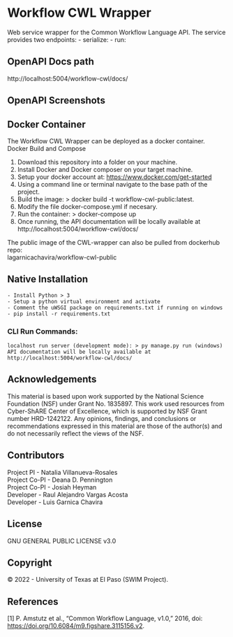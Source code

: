 # Workflow CWL Wrapper
Web service wrapper for the Common Workflow Language API. 
The service provides two endpoints:
    - serialize: 
    - run: 

## OpenAPI Docs path
http://localhost:5004/workflow-cwl/docs/

## OpenAPI Screenshots


## Docker Container

The Workflow CWL Wrapper can be deployed as a docker container.
Docker Build and Compose

1) Download this repository into a folder on your machine.
2) Install Docker and Docker composer on your target machine.
3) Setup your docker account at: https://www.docker.com/get-started
4) Using a command line or terminal navigate to the base path of the project.
5) Build the image: > docker build -t workflow-cwl-public:latest.
6) Modify the file docker-compose.yml if necesary.
6) Run the container: > docker-compose up
7) Once running, the API documentation will be locally available at http://localhost:5004/workflow-cwl/docs/


The public image of the CWL-wrapper can also be pulled from dockerhub repo:  
lagarnicachavira/workflow-cwl-public

## Native Installation
    - Install Python > 3
    - Setup a python virtual environment and activate  
    - Comment the uWSGI package on requirements.txt if running on windows
    - pip install -r requirements.txt

### CLI Run Commands:
    localhost run server (development mode): > py manage.py run (windows)   
    API documentation will be locally available at http://localhost:5004/workflow-cwl/docs/

## Acknowledgements
This material is based upon work supported by the National Science Foundation (NSF) under Grant No. 1835897. This work used resources from Cyber-ShARE Center of Excellence, which is supported by NSF Grant number HRD-1242122.
Any opinions, findings, and conclusions or recommendations expressed in this material are those of the author(s) and do not necessarily reflect the views of the NSF.

## Contributors
Project PI - Natalia Villanueva-Rosales   
Project Co-PI - Deana D. Pennington   
Project Co-PI - Josiah Heyman   
Developer - Raul Alejandro Vargas Acosta   
Developer - Luis Garnica Chavira   

## License
GNU GENERAL PUBLIC LICENSE v3.0

## Copyright
© 2022 - University of Texas at El Paso (SWIM Project).

## References
[1] P. Amstutz et al., “Common Workflow Language, v1.0,” 2016, doi: https://doi.org/10.6084/m9.figshare.3115156.v2.







